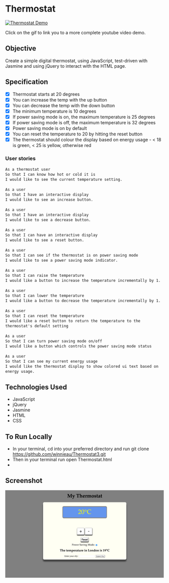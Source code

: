 # Thermostat

[![Thermostat Demo](https://j.gifs.com/vWedR6.gif)](https://www.youtube.com/watch?v=-19nqcbVJEU)

Click on the gif to link you to a more complete youtube video demo.

Objective
---

Create a simple digital thermostat, using JavaScript, test-driven with Jasmine and using jQuery to interact with the HTML page.

Specification
---

  - [x] Thermostat starts at 20 degrees
  - [x] You can increase the temp with the up button
  - [x] You can decrease the temp with the down button
  - [x] The minimum temperature is 10 degrees
  - [x] If power saving mode is on, the maximum temperature is 25 degrees
  - [x] If power saving mode is off, the maximum temperature is 32 degrees
  - [x] Power saving mode is on by default
  - [x] You can reset the temperature to 20 by hitting the reset button
  - [x] The thermostat should colour the display based on energy usage - <  18 is green, < 25 is yellow, otherwise red

### User stories
```
As a thermostat user
So that I can know how hot or cold it is
I would like to see the current temperature setting.

As a user
So that I have an interactive display
I would like to see an increase button.

As a user
So that I have an interactive display
I would like to see a decrease button.

As a user
So that I can have an interactive display
I would like to see a reset button.

As a user
So that I can see if the thermostat is on power saving mode
I would like to see a power saving mode indicator.

As a user
So that I can raise the temperature
I would like a button to increase the temperature incrementally by 1.

As a user
So that I can lower the temperature
I would like a button to decrease the temperature incrementally by 1.

As a user
So that I can reset the temperature
I would like a reset button to return the temperature to the thermostat's default setting

As a user
So that I can turn power saving mode on/off
I would like a button which controls the power saving mode status

As a user
So that I can see my current energy usage
I would like the thermostat display to show colored ui text based on energy usage.
```

Technologies Used
---
* JavaScript
* jQuery
* Jasmine
* HTML
* CSS



To Run Locally
---
* In your terminal, cd into your preferred directory and
run git clone https://github.com/winnieau/Thermostat3.git
* Then in your terminal run open Thermostat.html
* 
Screenshot
---
![alt text](https://github.com/winnieau/Thermostat3/blob/master/thermostat.png)
